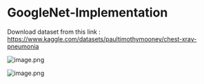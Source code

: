 # GoogleNet-Implementation

Download dataset from this link : https://www.kaggle.com/datasets/paultimothymooney/chest-xray-pneumonia

![image.png](attachment:image.png)

![image.png](attachment:image.png)
